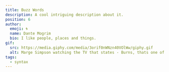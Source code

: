 ```yaml
---
title: Buzz Words
description: A cool intriguing description about it.
position: 6
author:
  emoji: 🌀
  name: Dante Mogrim
  bio: I like people, places and things.
gif:
  src: https://media.giphy.com/media/3orif0nWNzn40VOlWw/giphy.gif
  alt: Marge Simpson watching the TV that states - Burns, thats one of those annoying buzz words."
tags:
  - syntax
---
```


